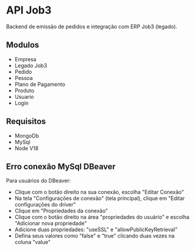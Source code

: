 # API Job3

Backend de emissão de pedidos e integração com ERP Job3 (legado).

## Modulos

* Empresa
* Legado Job3
* Pedido
* Pessoa
* Plano de Pagamento
* Produto
* Usuario
* Login

## Requisitos

* MongoDb
* MySql
* Node V18

## Erro conexão MySql DBeaver
Para usuários do DBeaver:

* Clique com o botão direito na sua conexão, escolha "Editar Conexão"
* Na tela "Configurações de conexão" (tela principal), clique em "Editar configurações do driver"
* Clique em "Propriedades da conexão"
* Clique com o botão direito na área "propriedades do usuário" e escolha "Adicionar nova propriedade"
* Adicione duas propriedades: "useSSL" e "allowPublicKeyRetrieval"
* Defina seus valores como "false" e "true" clicando duas vezes na coluna "value"